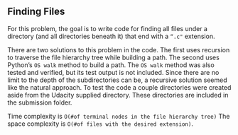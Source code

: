## Finding Files

For this problem, the goal is to write code for finding all files under a directory (and all directories beneath it) that end with a `“.c"` extension.

There are two solutions to this problem in the code. The first uses recursion to traverse the file hierarchy tree while building a path. The second uses Python’s `OS walk` method to build a path. The `OS walk` method was also tested and verified, but its test output is not included. Since there are no limit to the depth of the subdirectories can be, a recursive solution seemed like the natural approach. To test the code a couple directories were created aside from the Udacity supplied directory. These directories are included in the submission folder.

Time complexity is `O(#of terminal nodes in the file hierarchy tree)` The space complexity is `O(#of files with the desired extension)`.